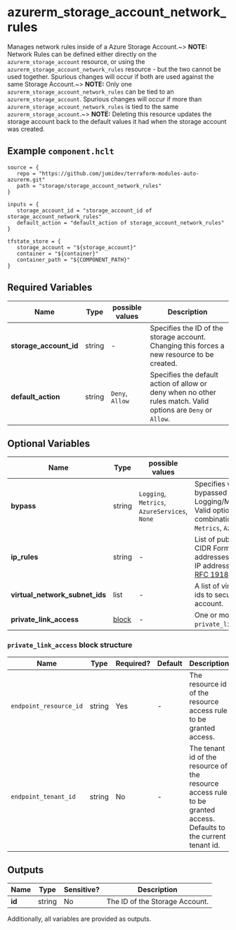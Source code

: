 # azurerm_storage_account_network_rules

Manages network rules inside of a Azure Storage Account.~> **NOTE:** Network Rules can be defined either directly on the `azurerm_storage_account` resource, or using the `azurerm_storage_account_network_rules` resource - but the two cannot be used together. Spurious changes will occur if both are used against the same Storage Account.~> **NOTE:** Only one `azurerm_storage_account_network_rules` can be tied to an `azurerm_storage_account`. Spurious changes will occur if more than `azurerm_storage_account_network_rules` is tied to the same `azurerm_storage_account`.~> **NOTE:** Deleting this resource updates the storage account back to the default values it had when the storage account was created.

## Example `component.hclt`

```hcl
source = {
   repo = "https://github.com/jumidev/terraform-modules-auto-azurerm.git" 
   path = "storage/storage_account_network_rules" 
}

inputs = {
   storage_account_id = "storage_account_id of storage_account_network_rules" 
   default_action = "default_action of storage_account_network_rules" 
}

tfstate_store = {
   storage_account = "${storage_account}" 
   container = "${container}" 
   container_path = "${COMPONENT_PATH}" 
}

```

## Required Variables

| Name | Type |  possible values |  Description |
| ---- | --------- |  ----------- | ----------- |
| **storage_account_id** | string |  -  |  Specifies the ID of the storage account. Changing this forces a new resource to be created. | 
| **default_action** | string |  `Deny`, `Allow`  |  Specifies the default action of allow or deny when no other rules match. Valid options are `Deny` or `Allow`. | 

## Optional Variables

| Name | Type |  possible values |  Description |
| ---- | --------- |  ----------- | ----------- |
| **bypass** | string |  `Logging`, `Metrics`, `AzureServices`, `None`  |  Specifies whether traffic is bypassed for Logging/Metrics/AzureServices. Valid options are any combination of `Logging`, `Metrics`, `AzureServices`, or `None`. | 
| **ip_rules** | string |  -  |  List of public IP or IP ranges in CIDR Format. Only IPv4 addresses are allowed. Private IP address ranges (as defined in [RFC 1918](https://tools.ietf.org/html/rfc1918#section-3)) are not allowed. | 
| **virtual_network_subnet_ids** | list |  -  |  A list of virtual network subnet ids to secure the storage account. | 
| **private_link_access** | [block](#private_link_access-block-structure) |  -  |  One or more `private_link_access` block. | 

### `private_link_access` block structure

| Name | Type | Required? | Default | Description |
| ---- | ---- | --------- | ------- | ----------- |
| `endpoint_resource_id` | string | Yes | - | The resource id of the resource access rule to be granted access. |
| `endpoint_tenant_id` | string | No | - | The tenant id of the resource of the resource access rule to be granted access. Defaults to the current tenant id. |



## Outputs

| Name | Type | Sensitive? | Description |
| ---- | ---- | --------- | --------- |
| **id** | string | No  | The ID of the Storage Account. | 

Additionally, all variables are provided as outputs.
